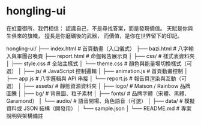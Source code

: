 # hongling-ui
在虹靈御所，我們相信： 認識自己，不是尋找答案，而是發現價值。 天賦是你與生俱來的旗幟， 擅長是你磨礪後的武器， 而價值，是你在世界留下的印記。


hongling-ui/
├── index.html              # 首頁動畫（入口儀式）
├── bazi.html               # 八字輸入與軍團召喚頁
├── report.html             # 命盤報告展示頁
│
├── css/                    # 樣式表資料夾
│   ├── style.css           # 全站主樣式
│   └── theme.css           # 顏色與能量場切換樣式（可選）
│
├── js/                     # JavaScript 控制邏輯
│   ├── animation.js        # 首頁動畫控制
│   ├── app.js              # 八字邏輯與 API 串接
│   └── report.js           # 報告頁渲染與互動（可選）
│
├── assets/                 # 靜態資源資料夾
│   ├── logo/               # Maison / Rainbow 品牌圖騰
│   ├── bg/                 # 背景圖、粒子素材
│   ├── fonts/              # 品牌字體（宋體、黑體、Garamond）
│   └── audio/              # 語音開場、角色語音（可選）
│
├── data/                   # 模擬資料或 JSON 結構（開發用）
│   └── sample.json
│
└── README.md               # 專案說明與架構備註
